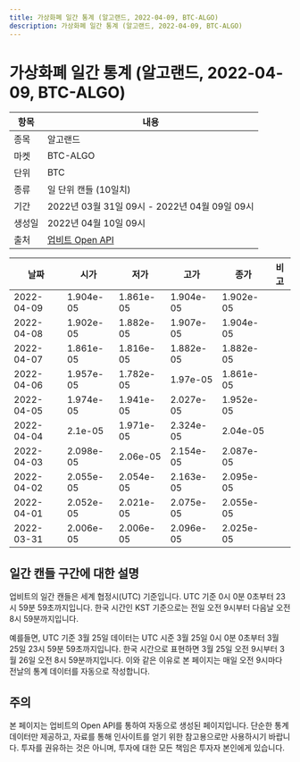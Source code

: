 ```yaml
---
title: 가상화폐 일간 통계 (알고랜드, 2022-04-09, BTC-ALGO)
description: 가상화폐 일간 통계 (알고랜드, 2022-04-09, BTC-ALGO)
---
```



가상화폐 일간 통계 (알고랜드, 2022-04-09, BTC-ALGO)
===

|항목|내용|
|--|--|
|종목|알고랜드|
|마켓|BTC-ALGO|
|단위|BTC|
|종류|일 단위 캔들 (10일치)|
|기간|2022년 03월 31일 09시 - 2022년 04월 09일 09시|
|생성일|2022년 04월 10일 09시|
|출처|[업비트 Open API](https://docs.upbit.com)|


|날짜|시가|저가|고가|종가|비고|
|--|--|--|--|--|--|
|2022-04-09|1.904e-05|1.861e-05|1.904e-05|1.902e-05|    |
|2022-04-08|1.902e-05|1.882e-05|1.907e-05|1.904e-05|    |
|2022-04-07|1.861e-05|1.816e-05|1.882e-05|1.882e-05|    |
|2022-04-06|1.957e-05|1.782e-05|1.97e-05|1.861e-05|    |
|2022-04-05|1.974e-05|1.941e-05|2.027e-05|1.952e-05|    |
|2022-04-04|2.1e-05|1.971e-05|2.324e-05|2.04e-05|    |
|2022-04-03|2.098e-05|2.06e-05|2.154e-05|2.087e-05|    |
|2022-04-02|2.055e-05|2.054e-05|2.163e-05|2.095e-05|    |
|2022-04-01|2.052e-05|2.021e-05|2.075e-05|2.055e-05|    |
|2022-03-31|2.006e-05|2.006e-05|2.096e-05|2.025e-05|    |


일간 캔들 구간에 대한 설명
---


업비트의 일간 캔들은 세계 협정시(UTC) 기준입니다. 
UTC 기준 0시 0분 0초부터 23시 59분 59초까지입니다. 
한국 시간인 KST 기준으로는 전일 오전 9시부터 다음날 오전 8시 59분까지입니다. 


예를들면, UTC 기준 3월 25일 데이터는 UTC 시준 3월 25일 0시 0분 0초부터 3월 25일 23시 59분 59초까지입니다. 
한국 시간으로 표현하면 3월 25일 오전 9시부터 3월 26일 오전 8시 59분까지입니다. 
이와 같은 이유로 본 페이지는 매일 오전 9시마다 전날의 통계 데이터를 자동으로 작성합니다. 


주의
---


본 페이지는 업비트의 Open API를 통하여 자동으로 생성된 페이지입니다. 
단순한 통계 데이터만 제공하고, 자료를 통해 인사이트를 얻기 위한 참고용으로만 사용하시기 바랍니다. 
투자를 권유하는 것은 아니며, 투자에 대한 모든 책임은 투자자 본인에게 있습니다. 

